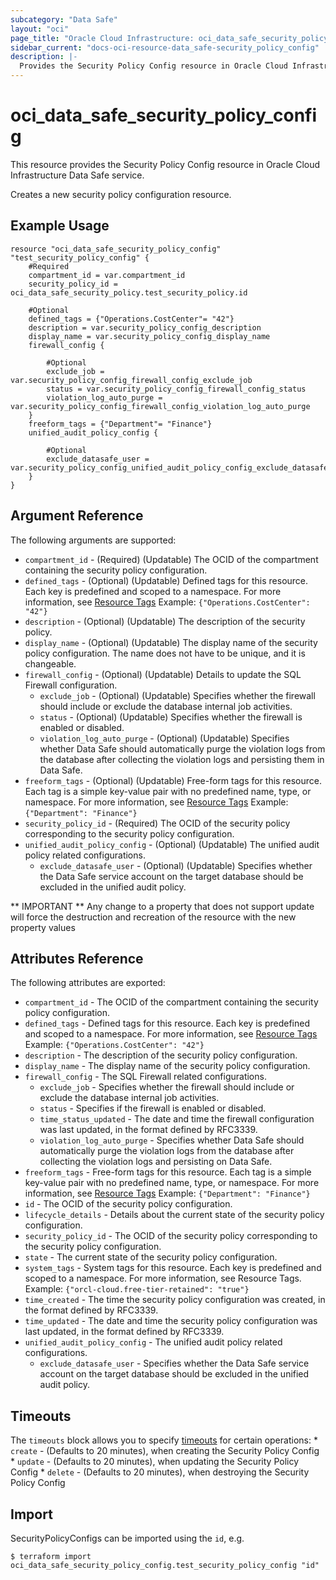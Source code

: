 ```yaml
---
subcategory: "Data Safe"
layout: "oci"
page_title: "Oracle Cloud Infrastructure: oci_data_safe_security_policy_config"
sidebar_current: "docs-oci-resource-data_safe-security_policy_config"
description: |-
  Provides the Security Policy Config resource in Oracle Cloud Infrastructure Data Safe service
---
```


# oci_data_safe_security_policy_config
This resource provides the Security Policy Config resource in Oracle Cloud Infrastructure Data Safe service.

Creates a new security policy configuration resource.


## Example Usage

```hcl
resource "oci_data_safe_security_policy_config" "test_security_policy_config" {
	#Required
	compartment_id = var.compartment_id
	security_policy_id = oci_data_safe_security_policy.test_security_policy.id

	#Optional
	defined_tags = {"Operations.CostCenter"= "42"}
	description = var.security_policy_config_description
	display_name = var.security_policy_config_display_name
	firewall_config {

		#Optional
		exclude_job = var.security_policy_config_firewall_config_exclude_job
		status = var.security_policy_config_firewall_config_status
		violation_log_auto_purge = var.security_policy_config_firewall_config_violation_log_auto_purge
	}
	freeform_tags = {"Department"= "Finance"}
	unified_audit_policy_config {

		#Optional
		exclude_datasafe_user = var.security_policy_config_unified_audit_policy_config_exclude_datasafe_user
	}
}
```

## Argument Reference

The following arguments are supported:

* `compartment_id` - (Required) (Updatable) The OCID of the compartment containing the security policy configuration.
* `defined_tags` - (Optional) (Updatable) Defined tags for this resource. Each key is predefined and scoped to a namespace. For more information, see [Resource Tags](https://docs.cloud.oracle.com/iaas/Content/General/Concepts/resourcetags.htm) Example: `{"Operations.CostCenter": "42"}` 
* `description` - (Optional) (Updatable) The description of the security policy.
* `display_name` - (Optional) (Updatable) The display name of the security policy configuration. The name does not have to be unique, and it is changeable.
* `firewall_config` - (Optional) (Updatable) Details to update the SQL Firewall configuration. 
	* `exclude_job` - (Optional) (Updatable) Specifies whether the firewall should include or exclude the database internal job activities.
	* `status` - (Optional) (Updatable) Specifies whether the firewall is enabled or disabled.
	* `violation_log_auto_purge` - (Optional) (Updatable) Specifies whether Data Safe should automatically purge the violation logs  from the database after collecting the violation logs and persisting them in Data Safe. 
* `freeform_tags` - (Optional) (Updatable) Free-form tags for this resource. Each tag is a simple key-value pair with no predefined name, type, or namespace. For more information, see [Resource Tags](https://docs.cloud.oracle.com/iaas/Content/General/Concepts/resourcetags.htm)  Example: `{"Department": "Finance"}` 
* `security_policy_id` - (Required) The OCID of the security policy corresponding to the security policy configuration.
* `unified_audit_policy_config` - (Optional) (Updatable) The unified audit policy related configurations. 
	* `exclude_datasafe_user` - (Optional) (Updatable) Specifies whether the Data Safe service account on the target database should be excluded in the unified audit policy.


** IMPORTANT **
Any change to a property that does not support update will force the destruction and recreation of the resource with the new property values

## Attributes Reference

The following attributes are exported:

* `compartment_id` - The OCID of the compartment containing the security policy configuration.
* `defined_tags` - Defined tags for this resource. Each key is predefined and scoped to a namespace. For more information, see [Resource Tags](https://docs.cloud.oracle.com/iaas/Content/General/Concepts/resourcetags.htm) Example: `{"Operations.CostCenter": "42"}` 
* `description` - The description of the security policy configuration.
* `display_name` - The display name of the security policy configuration.
* `firewall_config` - The SQL Firewall related configurations. 
	* `exclude_job` - Specifies whether the firewall should include or exclude the database internal job activities.
	* `status` - Specifies if the firewall is enabled or disabled.
	* `time_status_updated` - The date and time the firewall configuration was last updated, in the format defined by RFC3339.
	* `violation_log_auto_purge` - Specifies whether Data Safe should automatically purge the violation logs  from the database after collecting the violation logs and persisting on Data Safe. 
* `freeform_tags` - Free-form tags for this resource. Each tag is a simple key-value pair with no predefined name, type, or namespace. For more information, see [Resource Tags](https://docs.cloud.oracle.com/iaas/Content/General/Concepts/resourcetags.htm)  Example: `{"Department": "Finance"}` 
* `id` - The OCID of the security policy configuration.
* `lifecycle_details` - Details about the current state of the security policy configuration.
* `security_policy_id` - The OCID of the security policy corresponding to the security policy configuration.
* `state` - The current state of the security policy configuration.
* `system_tags` - System tags for this resource. Each key is predefined and scoped to a namespace. For more information, see Resource Tags. Example: `{"orcl-cloud.free-tier-retained": "true"}` 
* `time_created` - The time the security policy configuration was created, in the format defined by RFC3339.
* `time_updated` - The date and time the security policy configuration was last updated, in the format defined by RFC3339.
* `unified_audit_policy_config` - The unified audit policy related configurations. 
	* `exclude_datasafe_user` - Specifies whether the Data Safe service account on the target database should be excluded in the unified audit policy.

## Timeouts

The `timeouts` block allows you to specify [timeouts](https://registry.terraform.io/providers/oracle/oci/latest/docs/guides/changing_timeouts) for certain operations:
	* `create` - (Defaults to 20 minutes), when creating the Security Policy Config
	* `update` - (Defaults to 20 minutes), when updating the Security Policy Config
	* `delete` - (Defaults to 20 minutes), when destroying the Security Policy Config


## Import

SecurityPolicyConfigs can be imported using the `id`, e.g.

```
$ terraform import oci_data_safe_security_policy_config.test_security_policy_config "id"
```

